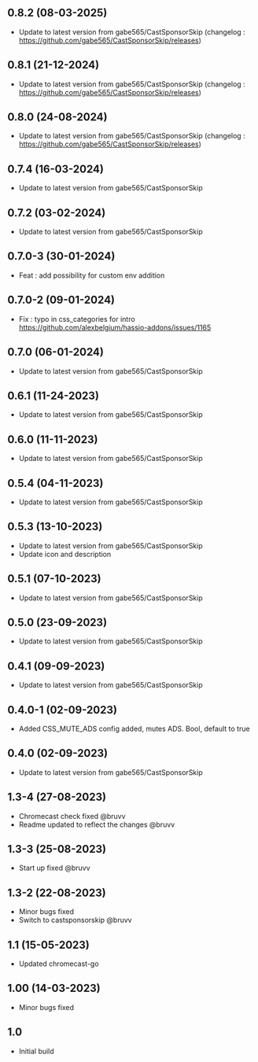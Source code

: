 
## 0.8.2 (08-03-2025)
- Update to latest version from gabe565/CastSponsorSkip (changelog : https://github.com/gabe565/CastSponsorSkip/releases)

## 0.8.1 (21-12-2024)
- Update to latest version from gabe565/CastSponsorSkip (changelog : https://github.com/gabe565/CastSponsorSkip/releases)

## 0.8.0 (24-08-2024)
- Update to latest version from gabe565/CastSponsorSkip (changelog : https://github.com/gabe565/CastSponsorSkip/releases)

## 0.7.4 (16-03-2024)
- Update to latest version from gabe565/CastSponsorSkip

## 0.7.2 (03-02-2024)

- Update to latest version from gabe565/CastSponsorSkip
## 0.7.0-3 (30-01-2024)

- Feat : add possibility for custom env addition

## 0.7.0-2 (09-01-2024)

- Fix : typo in css_categories for intro https://github.com/alexbelgium/hassio-addons/issues/1165

## 0.7.0 (06-01-2024)

- Update to latest version from gabe565/CastSponsorSkip
## 0.6.1 (11-24-2023)

- Update to latest version from gabe565/CastSponsorSkip

## 0.6.0 (11-11-2023)

- Update to latest version from gabe565/CastSponsorSkip

## 0.5.4 (04-11-2023)

- Update to latest version from gabe565/CastSponsorSkip
## 0.5.3 (13-10-2023)

- Update to latest version from gabe565/CastSponsorSkip
- Update icon and description

## 0.5.1 (07-10-2023)

- Update to latest version from gabe565/CastSponsorSkip

## 0.5.0 (23-09-2023)

- Update to latest version from gabe565/CastSponsorSkip

## 0.4.1 (09-09-2023)

- Update to latest version from gabe565/CastSponsorSkip
## 0.4.0-1 (02-09-2023)

- Added CSS_MUTE_ADS config added, mutes ADS. Bool, default to true
## 0.4.0 (02-09-2023)

- Update to latest version from gabe565/CastSponsorSkip
## 1.3-4 (27-08-2023)

- Chromecast check fixed @bruvv
- Readme updated to reflect the changes @bruvv
## 1.3-3 (25-08-2023)

- Start up fixed @bruvv
## 1.3-2 (22-08-2023)

- Minor bugs fixed
- Switch to castsponsorskip @bruvv
## 1.1 (15-05-2023)

- Updated chromecast-go
## 1.00 (14-03-2023)

- Minor bugs fixed
## 1.0

- Initial build
